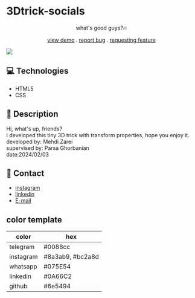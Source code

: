 # 3Dtrick-socials
<p align="center"> what's good guys?🔥</p>
<p align="center">
<a href="https://mehdi-zaree.github.io/trick3d-socials/"target="_blank"> view demo</a> .
<a href="https://github.com/Mehdi-Zaree/newspaper-grid/issues">report bug</a> .
<a href="https://github.com/Mehdi-Zaree/newspaper-grid/issues">requesting feature</a></p>
<img src="https://github.com/Mehdi-Zaree/trick3d-socials/assets/155577064/274e0acb-252d-49d4-832d-76833a905fe0">
</p>

## :computer: Technologies 
- HTML5
- CSS
  
## :page_facing_up: Description
Hi, what's up, friends?</br>
I developed this tiny 3D trick with transform properties, hope you enjoy it.</br>
developed by: Mehdi Zarei</br>
supervised by: Parsa Ghorbanian</br>
date:2024/02/03
## :iphone: Contact
- [instagram](https://instagram.com/mehdi_zarei-web)
- [linkedin](https://linkedin.com/in/mehdi-zri)
- [E-mail](mahdizarei22019@gmail.com)

## color template

| color     | hex |
| ----------- | ----------- |
| telegram    | #0088cc|
| instagram   | #8a3ab9, #bc2a8d |
| whatsapp    | #075E54 |
| linkedin    | #0A66C2 |
| github      | #6e5494 |
 
